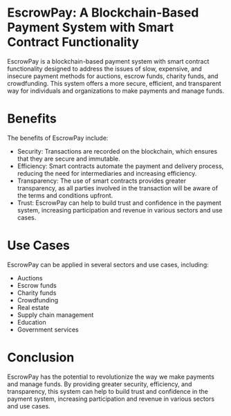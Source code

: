 # EscrowPay: A Blockchain-Based Payment System with Smart Contract Functionality
EscrowPay is a blockchain-based payment system with smart contract functionality designed to address the issues of slow, expensive, and insecure payment methods for auctions, escrow funds, charity funds, and crowdfunding. This system offers a more secure, efficient, and transparent way for individuals and organizations to make payments and manage funds.

# Benefits
The benefits of EscrowPay include:

- Security: Transactions are recorded on the blockchain, which ensures that they are secure and immutable.
- Efficiency: Smart contracts automate the payment and delivery process, reducing the need for intermediaries and increasing efficiency.
- Transparency: The use of smart contracts provides greater transparency, as all parties involved in the transaction will be aware of the terms and conditions upfront.
- Trust: EscrowPay can help to build trust and confidence in the payment system, increasing participation and revenue in various sectors and use cases.

# Use Cases
EscrowPay can be applied in several sectors and use cases, including:

- Auctions
- Escrow funds
- Charity funds
- Crowdfunding
- Real estate
- Supply chain management
- Education
- Government services

# Conclusion
EscrowPay has the potential to revolutionize the way we make payments and manage funds. By providing greater security, efficiency, and transparency, this system can help to build trust and confidence in the payment system, increasing participation and revenue in various sectors and use cases.
